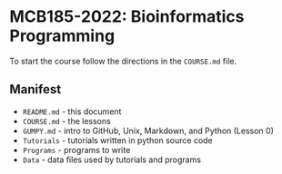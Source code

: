 MCB185-2022: Bioinformatics Programming
=======================================

To start the course follow the directions in the `COURSE.md` file.

## Manifest ##

+ `README.md` - this document
+ `COURSE.md` - the lessons
+ `GUMPY.md` - intro to GitHub, Unix, Markdown, and Python (Lesson 0)
+ `Tutorials` - tutorials written in python source code
+ `Programs` - programs to write
+ `Data` - data files used by tutorials and programs
